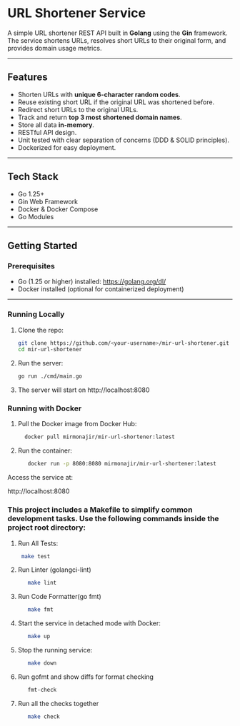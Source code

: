 # URL Shortener Service

A simple URL shortener REST API built in **Golang** using the **Gin** framework.  
The service shortens URLs, resolves short URLs to their original form, and provides domain usage metrics.

---

## Features

- Shorten URLs with **unique 6-character random codes**.
- Reuse existing short URL if the original URL was shortened before.
- Redirect short URLs to the original URLs.
- Track and return **top 3 most shortened domain names**.
- Store all data **in-memory**.
- RESTful API design.
- Unit tested with clear separation of concerns (DDD & SOLID principles).
- Dockerized for easy deployment.

---

## Tech Stack

- Go 1.25+
- Gin Web Framework
- Docker & Docker Compose
- Go Modules

---

## Getting Started

### Prerequisites

- Go (1.25 or higher) installed: https://golang.org/dl/
- Docker installed (optional for containerized deployment)

---

### Running Locally

1. Clone the repo:

   ```bash
   git clone https://github.com/<your-username>/mir-url-shortener.git
   cd mir-url-shortener

2. Run the server:
   ```bash
   go run ./cmd/main.go

3. The server will start on http://localhost:8080


### Running with Docker

1. Pull the Docker image from Docker Hub:

   ```bash 
     docker pull mirmonajir/mir-url-shortener:latest


2. Run the container:

   ```bash 
      docker run -p 8080:8080 mirmonajir/mir-url-shortener:latest


Access the service at:

http://localhost:8080


### This project includes a Makefile to simplify common development tasks. Use the following commands inside the project root directory:

1. Run All Tests:
   ``` bash 
    make test

2. Run Linter (golangci-lint)
   ```bash
      make lint

3. Run Code Formatter(go fmt)
   ```bash
      make fmt

4. Start the service in detached mode with Docker:
   ```bash
      make up

5. Stop the running service:
   ```bash
      make down

6. Run gofmt and show diffs for format checking
   ```bash 
      fmt-check

7. Run all the checks together
   ```bash
      make check      

   
